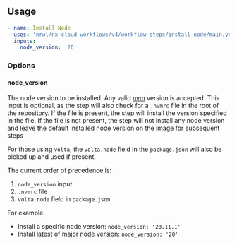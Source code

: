 ## Usage

```yaml
- name: Install Node
  uses: 'nrwl/nx-cloud-workflows/v4/workflow-steps/install-node/main.yaml'
  inputs:
    node_version: '20'
```

### Options

#### node_version

The node version to be installed. Any valid [nvm](https://github.com/nvm-sh/nvm/blob/master/README.md#usage) version is accepted.
This input is optional, as the step will also check for a `.nvmrc` file in the root of the repository.
If the file is present, the step will install the version specified in the file.
If the file is not present, the step will not install any node version and leave the default installed node version on the image for subsequent steps

For those using `volta`, the `volta.node` field in the `package.json` will also be picked up and used if present.

The current order of precedence is:

1. `node_version` input
1. `.nvmrc` file
1. `volta.node` field in `package.json`

For example:

- Install a specific node version: `node_version: '20.11.1'`
- Install latest of major node version: `node_version: '20'`
